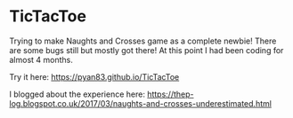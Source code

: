 # TicTacToe

Trying to make Naughts and Crosses game as a complete newbie! There are some bugs still but mostly got there! At this point I had been coding for almost 4 months.

Try it here: https://pyan83.github.io/TicTacToe

I blogged about the experience here: https://thep-log.blogspot.co.uk/2017/03/naughts-and-crosses-underestimated.html
